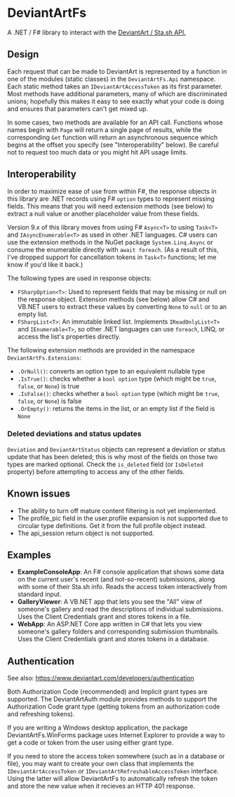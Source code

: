 # DeviantArtFs

A .NET / F# library to interact with the [DeviantArt / Sta.sh API.](https://www.deviantart.com/developers/http/v1/20200519)

## Design

Each request that can be made to DeviantArt is represented by a function
in one of the modules (static classes) in the `DeviantArtFs.Api` namespace.
Each static method takes an `IDeviantArtAccessToken` as its first parameter.
Most methods have additional parameters, many of which are discriminated
unions; hopefully this makes it easy to see exactly what your code is doing
and ensures that parameters can't get mixed up.

In some cases, two methods are available for an API call. Functions whose
names begin with `Page` will return a single page of results, while the
corresponding `Get` function will return an asynchronous sequence which
begins at the offset you specify (see "Interoperability" below). Be careful
not to request too much data or you might hit API usage limits.

## Interoperability

In order to maximize ease of use from within F#, the response objects in this
library are .NET records using F# `option` types to represent missing fields.
This means that you will need extension methods (see below) to extract a null
value or another placeholder value from these fields.

Version 9.x of this library moves from using F# `Async<T>` to using `Task<T>`
and `IAsyncEnumerable<T>` as used in other .NET languages. C# users can use
the extension methods in the NuGet package `System.Linq.Async` or consume the
enumerable directly with `await foreach`. (As a result of this, I've dropped
support for cancellation tokens in `Task<T>` functions; let me know if you'd
like it back.)

The following types are used in response objects:

* `FSharpOption<T>`: Used to represent fields that may be missing or null on
  the response object. Extension methods (see below) allow C# and VB.NET users
  to extract these values by converting `None` to `null` or to an empty list.
* `FSharpList<T>`: An immutable linked list. Implements `IReadOnlyList<T>` and
  `IEnumerable<T>`, so other .NET languages can use `foreach`, LINQ, or access
  the list's properties directly.

The following extension methods are provided in the namespace `DeviantArtFs.Extensions`:

* `.OrNull()`: converts an option type to an equivalent nullable type
* `.IsTrue()`: checks whether a `bool option` type (which might be `true`, `false`, or `None`) is true
* `.IsFalse()`: checks whether a `bool option` type (which might be `true`, `false`, or `None`) is false
* `.OrEmpty()`: returns the items in the list, or an empty list if the field is `None`

### Deleted deviations and status updates

`Deviation` and `DeviantArtStatus` objects can represent a deviation or status
update that has been deleted; this is why most of the fields on those two
types are marked optional. Check the `is_deleted` field (or `IsDeleted`
property) before attempting to access any of the other fields.

## Known issues

* The ability to turn off mature content filtering is not yet implemented.
* The profile_pic field in the user.profile expansion is not supported due to circular type definitions. Get it from the full profile object instead.
* The api_session return object is not supported.

## Examples

* **ExampleConsoleApp**: An F# console application that shows some data on the
  current user's recent (and not-so-recent) submissions, along with some of
  their Sta.sh info. Reads the access token interactively from standard input.
* **GalleryViewer**: A VB.NET app that lets you see the "All" view of
  someone's gallery and read the descriptions of individual submissions.
  Uses the Client Credentials grant and stores tokens in a file.
* **WebApp**: An ASP.NET Core app written in C# that lets you view
  someone's gallery folders and corresponding submission thumbnails.
  Uses the Client Credentials grant and stores tokens in a database.

## Authentication

See also: https://www.deviantart.com/developers/authentication

Both Authorization Code (recommended) and Implicit grant types are supported.
The DeviantArtAuth module provides methods to support the Authorization Code
grant type (getting tokens from an authorization code and refreshing tokens).

If you are writing a Windows desktop application, the package
DeviantArtFs.WinForms package uses Internet Explorer to provide a way to get a
code or token from the user using either grant type.

If you need to store the access token somewhere (such as in a database or
file), you may want to create your own class that implements the
`IDeviantArtAccessToken` or `IDeviantArtRefreshableAccessToken` interface.
Using the latter will allow DeviantArtFs to automatically refresh the token
and store the new value when it recieves an HTTP 401 response.
